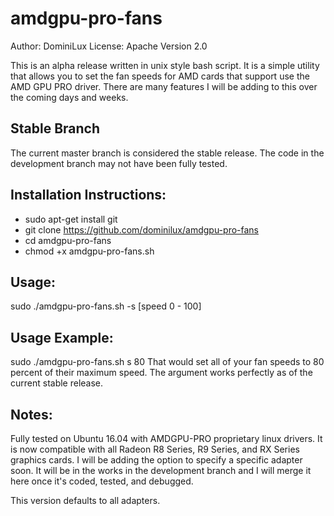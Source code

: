 # amdgpu-pro-fans

Author: DominiLux
License: Apache Version 2.0

This is an alpha release written in unix style bash script.  It is a simple utility that allows you to set the fan speeds for AMD cards that support use the AMD GPU PRO driver.  There are many features I will be adding to this over the coming days and weeks.

## Stable Branch
The current master branch is considered the stable release.  The code in the development branch may not have been fully tested.

## Installation Instructions:
* sudo apt-get install git
* git clone https://github.com/dominilux/amdgpu-pro-fans
* cd amdgpu-pro-fans
* chmod +x amdgpu-pro-fans.sh

## Usage:
sudo ./amdgpu-pro-fans.sh -s [speed 0 - 100]

## Usage Example:
sudo ./amdgpu-pro-fans.sh s 80
That would set all of your fan speeds to 80 percent of their maximum speed.  The argument works perfectly as of the current stable release.

## Notes:
Fully tested on Ubuntu 16.04 with AMDGPU-PRO proprietary linux drivers.  It is now compatible with all Radeon R8 Series, R9 Series, and RX Series graphics cards.  I will be adding the option to specify a specific adapter soon.  It will be in the works in the development branch and I will merge it here once it's coded, tested, and debugged.

This version defaults to all adapters.
